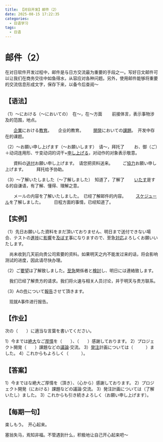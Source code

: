 ```yaml
---
title: 【对日开发】邮件（2）
date: 2025-08-15 17:22:35
categories:
  - 日语学习
tags:
  - 日语
---
```


# 邮件（2）

在对日软件开发过程中，邮件是与日方交流最为重要的手段之一。写好日文邮件可以让我们在商务交往中如鱼得水，从容应对各种问题。另外，使用邮件能够将重要的交流信息形成文字，保存下来，以备今后查阅～

## **【语法】**

（1）～における（～においての）　在～，在～方面
　　前接体言，表示事物涉及的范围，地点。

　　[企業](http://dict.hjenglish.com/jp/w/企業)における[教育](http://dict.hjenglish.com/jp/w/教育)。　　企业的教育。
　　[開発](http://dict.hjenglish.com/jp/w/開発)においての[課題](http://dict.hjenglish.com/jp/w/課題)。　开发中存在的课题。

（2）～お願い申し上げます（～お願いします）　请～，拜托了
　　お、御（ご）＋动词连用形、サ变动词的词干+[申し上げる](http://dict.hjenglish.com/jp/w/申し上げる)，对动作的对象表示敬意。

　　資料の[送付](http://dict.hjenglish.com/jp/w/送付)お願い申し上げます。　请您把资料送来。
　　ご[協力](http://dict.hjenglish.com/jp/w/協力)お願い申し上げます。　　　拜托给予协助。

（3）～了解いたしました（～了解しました）　知道了，了解了
　　[いたす](http://dict.hjenglish.com/jp/w/いたす)是する的自谦语，有了解、懂得、理解之意。

　　メールの内容を了解いたしました。　已经了解邮件的内容。
　　[スケジュール](http://dict.hjenglish.com/jp/w/スケジュール)を了解しました。　　　日程方面的事情，已经知道了。

## **【实例】**

（1）先日お願いした資料をまだ頂いておりません、明日まで送付できない場合、テストの[進捗](http://dict.hjenglish.com/jp/w/進捗)に[影響](http://dict.hjenglish.com/jp/w/影響)を[及ぼす](http://dict.hjenglish.com/jp/w/及ぼす)事になりますので、至急[対応](http://dict.hjenglish.com/jp/w/対応)よろしくお願いいたします。

　尚未收到几天前向贵公司索要的资料。如果明天之内不能发过来的话，将会影响测试的进度，因此请尽快办理。

（2）ご[要望](http://dict.hjenglish.com/jp/w/要望)は了解致しました。[至急](http://dict.hjenglish.com/jp/w/至急)関係者と[検討](http://dict.hjenglish.com/jp/w/検討)し、明日には連絡致します。

　我们已经了解贵方的请求。我们将火速与相关人员讨论，并于明天与贵方联系。

（3）Aの[件](http://dict.hjenglish.com/jp/w/件)について[報告](http://dict.hjenglish.com/jp/w/報告)させて頂きます。

　现就A事件进行报告。

## **【作业】**

次の（　　）に適当な言葉を書いてください。

1）今までは[絶大](http://dict.hjenglish.com/jp/w/絶大)なご[厚情](http://dict.hjenglish.com/jp/w/厚情)を（　　）、（　　）感謝しております。
2）プロジェクト開発（　　）課題などの[議論](http://dict.hjenglish.com/jp/w/議論)·交流。
3）[発注](http://dict.hjenglish.com/jp/w/発注)計画については（　　　）ました。
4）これからもよろしく（　　　）。

## **【答案】**

1）今まではな絶大ご厚情を（頂き）、（心から）感謝しております。
2）プロジェクト開発（における）課題などの議論·交流。
3）発注計画については（了解いたし）ました。
3）これからも引き続きよろしく（お願い申し上げます）。

## **【每期一句】**

楽しもう。　开心起来。  

塞翁失马，焉知非福。不管遇到什么，积极地让自己开心起来吧～